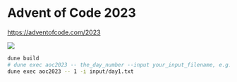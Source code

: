 # Advent of Code 2023
https://adventofcode.com/2023

![](https://geps.dev/progress/34)

```bash
dune build
# dune exec aoc2023 -- the_day_number --input your_input_filename, e.g.:
dune exec aoc2023 -- 1 -i input/day1.txt
```
